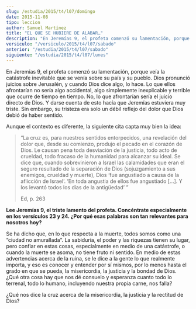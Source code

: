 ```yaml
---
slug: /estudia/2015/t4/l07/domingo
date: 2015-11-08
tipo: leccion
author: Samuel Martínez
title: "EL QUE SE HUBIERE DE ALABAR…"
description: "En Jeremías 9, el profeta comenzó su lamentación, porque veía la catástrofe  inevitable que se venía sobre su país y su pueblo. Dios pronunció juicios sobre  Jerusalén, y cuando Dios dice algo, lo hace. Lo que ellos afrontarían no sería  algo accidental, algo simplemente inexp..."
versiculo: "/versiculo/2015/t4/l07/sabado"
anterior: "/estudia/2015/t4/l07/sabado"
siguiente: "/estudia/2015/t4/l07/lunes"
---
```


En Jeremías 9, el profeta comenzó su lamentación, porque veía la catástrofe inevitable que se venía sobre su país y su pueblo. Dios pronunció juicios sobre Jerusalén, y cuando Dios dice algo, lo hace. Lo que ellos afrontarían no sería algo accidental, algo simplemente inexplicable y terrible que ocurre de tiempo en tiempo. No, lo que afrontarían sería el juicio directo de Dios. Y darse cuenta de esto hacía que Jeremías estuviera muy triste. Sin embargo, su tristeza era solo un débil reflejo del dolor que Dios debió de haber sentido.

Aunque el contexto es diferente, la siguiente cita capta muy bien la idea:

> “La cruz es, para nuestros sentidos entorpecidos, una revelación del dolor que, desde su comienzo, produjo el pecado en el corazón de Dios. Le causan pena toda desviación de la justicia, todo acto de crueldad, todo fracaso de la humanidad para alcanzar su ideal. Se dice que, cuando sobrevinieron a Israel las calamidades que eran el seguro resultado de la separación de Dios (sojuzgamiento a sus enemigos, crueldad y muerte), Dios ‘fue angustiado a causa de la aflicción de Israel’. ‘En toda angustia de ellos fue angustiado [...]. Y los levantó todos los días de la antigüedad’ ”
>
> Ed, p. 263

**Lee Jeremías 9, el triste lamento del profeta. Concéntrate especialmente en los versículos 23 y 24. ¿Por qué esas palabras son tan relevantes para nosotros hoy?**

Se ha dicho que, en lo que respecta a la muerte, todos somos como una “ciudad no amurallada”. La sabiduría, el poder y las riquezas tienen su lugar, pero confiar en estas cosas, especialmente en medio de una catástrofe, o cuando la muerte se asoma, no tiene fruto ni sentido. En medio de estas advertencias acerca de la ruina, se le dice a la gente lo que realmente importa, y eso es conocer y entender por sí mismos, por lo menos hasta el grado en que se pueda, la misericordia, la justicia y la bondad de Dios. ¿Qué otra cosa hay que nos dé consuelo y esperanza cuanto todo lo terrenal, todo lo humano, incluyendo nuestra propia carne, nos falla?

¿Qué nos dice la cruz acerca de la misericordia, la justicia y la rectitud de Dios?
